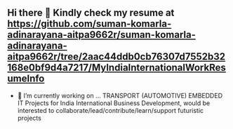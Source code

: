 ## Hi there 👋 Kindly check my resume at https://github.com/suman-komarla-adinarayana-aitpa9662r/suman-komarla-adinarayana-aitpa9662r/tree/2aac44ddb0cb76307d7552b32168e0bf9d4a7217/MyIndiaInternationalWorkResumeInfo

- 🔭 I’m currently working on ... TRANSPORT (AUTOMOTIVE) EMBEDDED IT Projects for India International Business Development, would be interested to collaborate/lead/contribute/learn/support futuristic projects  



<!--
**suman-komarla-adinarayana/suman-komarla-adinarayana** is a ✨ _special_ ✨ repository because its `README.md` (this file) appears on your GitHub profile.

Here are some ideas to get you started:

- 🔭 I’m currently working on ...
- 🌱 I’m currently learning ...
- 👯 I’m looking to collaborate on ...
- 🤔 I’m looking for help with ...
- 💬 Ask me about ...
- 📫 How to reach me: ...
- 😄 Pronouns: ...
- ⚡ Fun fact: ...
-->
